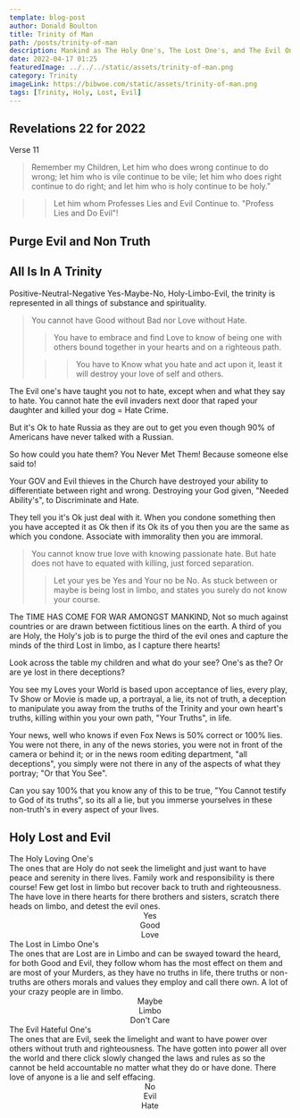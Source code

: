 ```yaml
---
template: blog-post
author: Donald Boulton
title: Trinity of Man
path: /posts/trinity-of-man
description: Mankind as The Holy One's, The Lost One's, and The Evil One's. We will learn to discriminate and Purge our Lives Of the Evil One's.
date: 2022-04-17 01:25
featuredImage: ../../../static/assets/trinity-of-man.png
category: Trinity
imageLink: https://bibwoe.com/static/assets/trinity-of-man.png
tags: [Trinity, Holy, Lost, Evil]
---
```


## Revelations 22 for 2022

Verse 11

> Remember my Children, Let him who does wrong continue to do wrong; let him who is vile continue to be vile; let him who does right continue to do right; and let him who is holy continue to be holy."

> > Let him whom Professes Lies and Evil Continue to. "Profess Lies and Do Evil"!

## Purge Evil and Non Truth

<Callout>

## All Is In A Trinity

Positive-Neutral-Negative Yes-Maybe-No, Holy-Limbo-Evil, the trinity is represented in all things of substance and spirituality.

> You cannot have Good without Bad nor Love without Hate.
>
> > You have to embrace and find Love to know of being one with others bound together in your hearts and on a righteous path.
>
> > > You have to Know what you hate and act upon it, least it will destroy your love of self and others.

<Section>

The Evil one's have taught you not to hate, except when and what they say to hate. You cannot hate the evil invaders next door that raped your daughter and killed your dog = Hate Crime.

But it's Ok to hate Russia as they are out to get you even though 90% of Americans have never talked with a Russian.

So how could you hate them? You Never Met Them! Because someone else said to!

Your GOV and Evil thieves in the Church have destroyed your ability to differentiate between right and wrong. Destroying your God given, "Needed Ability's", to Discriminate and Hate.

They tell you it's Ok just deal with it. When you condone something then you have accepted it as Ok then if its Ok its of you then you are the same as which you condone. Associate with immorality then you are immoral.

> You cannot know true love with knowing passionate hate. But hate does not have to equated with killing, just forced separation.
>
> > Let your yes be Yes and Your no be No. As stuck between or maybe is being lost in limbo, and states you surely do not know your course.

</Section>

</Callout>

<Section>

The TIME HAS COME FOR WAR AMONGST MANKIND, Not so much against countries or are drawn between fictitious lines on the earth. A third of you are Holy, the Holy's job is to purge the third of the evil ones and capture the minds of the third Lost in limbo, as I capture there hearts!

Look across the table my children and what do your see? One's as the? Or are ye lost in there deceptions?

You see my Loves your World is based upon acceptance of lies, every play, Tv Show or Movie is made up, a portrayal, a lie, its not of truth, a deception to manipulate you away from the truths of the Trinity and your own heart's truths, killing within you your own path, "Your Truths", in life.

Your news, well who knows if even Fox News is 50% correct or 100% lies. You were not there, in any of the news stories, you were not in front of the camera or behind it; or in the news room editing department, "all deceptions", you simply were not there in any of the aspects of what they portray; "Or that You See".

Can you say 100% that you know any of this to be true, "You Cannot testify to God of its truths", so its all a lie, but you immerse yourselves in these non-truth's in every aspect of your lives.

</Section>

<Section>

## Holy Lost and Evil

</Section>

<Section>

<ListGrid>
  <List>
    <span className="ml-6 mb-1 place-content-center text-center text-lg underline decoration-fuchsia-600 decoration-wavy underline-offset-8 transition duration-300">
      The Holy Loving One's
    </span>
    <div>
      The ones that are Holy do not seek the limelight and just want to have peace and serenity in there lives. Family
      work and responsibility is there course! Few get lost in limbo but recover back to truth and righteousness. The
      have love in there hearts for there brothers and sisters, scratch there heads on limbo, and detest the evil ones.
    </div>
    <WavyHr />
    <ListItem>
      <Center>
        <div>Yes</div>
      </Center>
    </ListItem>
    <ListItem>
      <Center>
        <div>Good</div>
      </Center>
    </ListItem>
    <ListItem>
      <Center>
        <div>Love</div>
      </Center>
    </ListItem>
  </List>
  <List>
    <span className="ml-6 mb-1 place-content-center text-center text-lg underline decoration-fuchsia-600 decoration-wavy underline-offset-8 transition duration-300">
      The Lost in Limbo One's
    </span>
    <div>
      The ones that are Lost are in Limbo and can be swayed toward the heard, for both Good and Evil, they follow whom
      has the most effect on them and are most of your Murders, as they have no truths in life, there truths or
      non-truths are others morals and values they employ and call there own. A lot of your crazy people are in limbo.
    </div>
    <WavyHr />
    <ListItem>
      <Center>
        <div>Maybe</div>
      </Center>
    </ListItem>
    <ListItem>
      <Center>
        <div>Limbo</div>
      </Center>
    </ListItem>
    <ListItem>
      <Center>
        <div>Don't Care</div>
      </Center>
    </ListItem>
  </List>
  <List>
    <span className="ml-6 mb-1 place-content-center text-center text-lg underline decoration-fuchsia-600 decoration-wavy underline-offset-8 transition duration-300">
      The Evil Hateful One's
    </span>
    <div>
      The ones that are Evil, seek the limelight and want to have power over others without truth and righteousness. The
      have gotten into power all over the world and there click slowly changed the laws and rules as so the cannot be
      held accountable no matter what they do or have done. There love of anyone is a lie and self effacing.
    </div>
    <WavyHr />
    <ListItem>
      <Center>
        <div>No</div>
      </Center>
    </ListItem>
    <ListItem>
      <Center>
        <div>Evil</div>
      </Center>
    </ListItem>
    <ListItem>
      <Center>
        <div>Hate</div>
      </Center>
    </ListItem>
  </List>
</ListGrid>

</Section>
